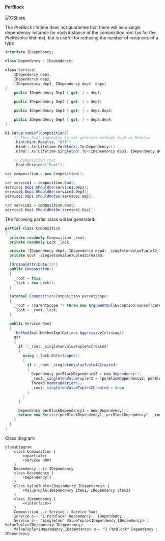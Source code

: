#### PerBlock

[![CSharp](https://img.shields.io/badge/C%23-code-blue.svg)](../tests/Pure.DI.UsageTests/Lifetimes/PerBlockScenario.cs)

The _PreBlock_ lifetime does not guarantee that there will be a single dependency instance for each instance of the composition root (as for the _PreResolve_ lifetime), but is useful for reducing the number of instances of a type.


```c#
interface IDependency;

class Dependency : IDependency;

class Service(
    IDependency dep1,
    IDependency dep2,
    (IDependency dep3, IDependency dep4) deps)
{
    public IDependency Dep1 { get; } = dep1;

    public IDependency Dep2 { get; } = dep2;

    public IDependency Dep3 { get; } = deps.dep3;

    public IDependency Dep4 { get; } = deps.dep4;
}

DI.Setup(nameof(Composition))
    // This hint indicates to not generate methods such as Resolve
    .Hint(Hint.Resolve, "Off")
    .Bind().As(Lifetime.PerBlock).To<Dependency>()
    .Bind().As(Lifetime.Singleton).To<(IDependency dep3, IDependency dep4)>()

    // Composition root
    .Root<Service>("Root");

var composition = new Composition();

var service1 = composition.Root;
service1.Dep1.ShouldBe(service1.Dep2);
service1.Dep3.ShouldBe(service1.Dep4);
service1.Dep1.ShouldNotBe(service1.Dep3);

var service2 = composition.Root;
service2.Dep1.ShouldNotBe(service1.Dep1);
```

The following partial class will be generated:

```c#
partial class Composition
{
  private readonly Composition _root;
  private readonly Lock _lock;

  private (IDependency dep3, IDependency dep4) _singletonValueTuple42;
  private bool _singletonValueTuple42Created;

  [OrdinalAttribute(20)]
  public Composition()
  {
    _root = this;
    _lock = new Lock();
  }

  internal Composition(Composition parentScope)
  {
    _root = (parentScope ?? throw new ArgumentNullException(nameof(parentScope)))._root;
    _lock = _root._lock;
  }

  public Service Root
  {
    [MethodImpl(MethodImplOptions.AggressiveInlining)]
    get
    {
      if (!_root._singletonValueTuple42Created)
      {
        using (_lock.EnterScope())
        {
          if (!_root._singletonValueTuple42Created)
          {
            Dependency perBlockDependency2 = new Dependency();
            _root._singletonValueTuple42 = (perBlockDependency2, perBlockDependency2);
            Thread.MemoryBarrier();
            _root._singletonValueTuple42Created = true;
          }
        }
      }

      Dependency perBlockDependency1 = new Dependency();
      return new Service(perBlockDependency1, perBlockDependency1, _root._singletonValueTuple42);
    }
  }
}
```

Class diagram:

```mermaid
classDiagram
	class Composition {
		<<partial>>
		+Service Root
	}
	Dependency --|> IDependency
	class Dependency {
		+Dependency()
	}
	class ValueTupleᐸIDependencyˏIDependencyᐳ {
		+ValueTuple(IDependency item1, IDependency item2)
	}
	class IDependency {
		<<interface>>
	}
	Composition ..> Service : Service Root
	Service o-- "2 PerBlock" Dependency : IDependency
	Service o-- "Singleton" ValueTupleᐸIDependencyˏIDependencyᐳ : ValueTupleᐸIDependencyˏIDependencyᐳ
	ValueTupleᐸIDependencyˏIDependencyᐳ o-- "2 PerBlock" Dependency : IDependency
```

